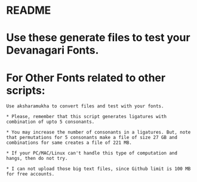 # README

# Use these generate files to test your Devanagari Fonts.

# For Other Fonts related to other scripts:
    Use aksharamukha to convert files and test with your fonts.

    * Please, remember that this script generates ligatures with combination of upto 5 consonants.

    * You may increase the number of consonants in a ligatures. But, note that permutations for 5 consonants make a file of size 27 GB and combinations for same creates a file of 221 MB.

    * If your PC/MAC/Linux can't handle this type of computation and hangs, then do not try.

    * I can not upload those big text files, since Github limit is 100 MB for free accounts.